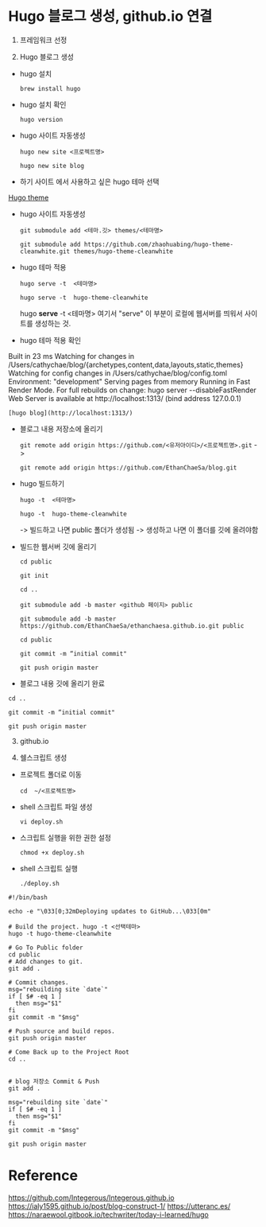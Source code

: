 # Hugo 블로그 생성, github.io 연결


1. 프레임워크 선정

2. Hugo 블로그 생성

  * hugo 설치
  
    `brew install hugo`
  
  * hugo 설치 확인 
  
    `hugo version`

  * hugo 사이트 자동생성
  
    `hugo new site <프로젝트명>`

    `hugo new site blog`


  * 하기 사이트 에서 사용하고 싶은 hugo 테마 선택
  
   [Hugo theme](https://themes.gohugo.io/)
    
  * hugo 사이트 자동생성
  
    `git submodule add <테마.깃> themes/<테마명>`
    
    `git submodule add https://github.com/zhaohuabing/hugo-theme-cleanwhite.git themes/hugo-theme-cleanwhite`
    
  * hugo 테마 적용
  
    `hugo serve -t  <테마명>`
    
    `hugo serve -t  hugo-theme-cleanwhite`
    
    hugo **serve** -t <테마명> 여기서 "serve" 이 부분이 로컬에 웹서버를 띄워서 사이트를 생성하는 것.
    
  * hugo 테마 적용 확인
  
Built in 23 ms
Watching for changes in /Users/cathychae/blog/{archetypes,content,data,layouts,static,themes}
Watching for config changes in /Users/cathychae/blog/config.toml
Environment: "development"
Serving pages from memory
Running in Fast Render Mode. For full rebuilds on change: hugo server --disableFastRender
Web Server is available at http://localhost:1313/ (bind address 127.0.0.1)

    [hugo blog](http://localhost:1313/) 
    
    
  * 블로그 내용 저장소에 올리기
  
    `git remote add origin https://github.com/<유저아이디>/<프로젝트명>.git`
    -> 

    `git remote add origin https://github.com/EthanChaeSa/blog.git`
    
    
  * hugo 빌드하기 
  
    `hugo -t  <테마명>`

    `hugo -t  hugo-theme-cleanwhite`
    
    -> 빌드하고 나면 public 폴더가 생성됨
    -> 생성하고 나면 이 폴더를 깃에 올려야함
    
    
  * 빌드한 웹서버 깃에 올리기 
  
    `cd public`

    `git init`
    
    `cd ..`
    
    `git submodule add -b master <github 페이지> public`

    `git submodule add -b master https://github.com/EthanChaeSa/ethanchaesa.github.io.git public`
    
    `cd public`
    
    `git commit -m “initial commit"`
    
    `git push origin master`

   * 블로그 내용 깃에 올리기 완료
     
    cd ..
    
    git commit -m “initial commit"
    
    git push origin master
   
    
  
3. github.io 

4. 쉘스크립트 생성

* 프로젝트 폴더로 이동

    `cd  ~/<프로젝트명>`
    
* shell 스크립트 파일 생성

     `vi deploy.sh`
     
* 스크립트 실행을 위한 권한 설정

   `chmod +x deploy.sh`

* shell 스크립트 실행
  
    `./deploy.sh`



```
#!/bin/bash

echo -e "\033[0;32mDeploying updates to GitHub...\033[0m"

# Build the project. hugo -t <선택테마>
hugo -t hugo-theme-cleanwhite

# Go To Public folder
cd public
# Add changes to git.
git add .

# Commit changes.
msg="rebuilding site `date`"
if [ $# -eq 1 ]
  then msg="$1"
fi
git commit -m "$msg"

# Push source and build repos.
git push origin master

# Come Back up to the Project Root
cd ..


# blog 저장소 Commit & Push
git add .

msg="rebuilding site `date`"
if [ $# -eq 1 ]
  then msg="$1"
fi
git commit -m "$msg"

git push origin master
```



# Reference
https://github.com/Integerous/Integerous.github.io
https://ialy1595.github.io/post/blog-construct-1/
https://utteranc.es/
https://naraewool.gitbook.io/techwriter/today-i-learned/hugo

  
